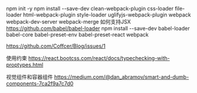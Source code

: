 npm init -y
npm install --save-dev clean-webpack-plugin css-loader file-loader html-webpack-plugin style-loader uglifyjs-webpack-plugin webpack webpack-dev-server webpack-merge
如何支持JSX
https://github.com/babel/babel-loader
npm install --save-dev babel-loader babel-core babel-preset-env babel-preset-react webpack

https://github.com/Coffcer/Blog/issues/1

使用约束
https://react.bootcss.com/react/docs/typechecking-with-proptypes.html

视觉组件和容器组件
https://medium.com/@dan_abramov/smart-and-dumb-components-7ca2f9a7c7d0

